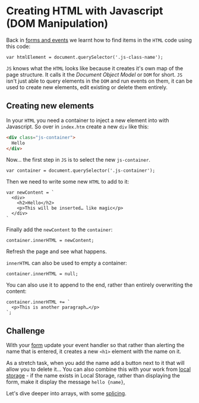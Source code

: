 # Creating HTML with Javascript (DOM Manipulation)

Back in [forms and events](02-forms-and-events.md) we learnt how to find items in the `HTML` code using this code:

```JS
var htmlElement = document.querySelector('.js-class-name');
```

`JS` knows what the `HTML` looks like because it creates it's own map of the page structure. It calls it the _Document Object Model_ or `DOM` for short. `JS` isn't just able to query elements in the `DOM` and run events on them, it can be used to create new elements, edit existing or delete them entirely.

## Creating new elements

In your `HTML` you need a container to inject a new element into with Javascript. So over in `index.htm` create a new `div` like this:

```HTML
<div class="js-container">
  Hello
</div>
```

Now… the first step in `JS` is to select the new `js-container`.

```JS
var container = document.querySelector('.js-container');
```

Then we need to write some new `HTML` to add to it:

```JS
var newContent = `
  <div>
    <h2>Hello</h2>
    <p>This will be inserted… like magic</p>
  </div>
`
```

Finally add the `newContent` to the `container`:

```JS
container.innerHTML = newContent;
```

Refresh the page and see what happens.

`innerHTML` can also be used to empty a container:

```JS
container.innerHTML = null;
```

You can also use it to append to the end, rather than entirely overwriting the content:

```JS
container.innerHTML += `
  <p>This is another paragraph…</p>
`;
```

## Challenge

With your [form](02-forms-and-events.md) update your event handler so that rather than alerting the name that is entered, it creates a new `<h1>` element with the name on it.

As a stretch task, when you add the name add a button next to it that will allow you to delete it…
You can also combine this with your work from [local storage](03-local-storage.md) - if the name exists in Local Storage, rather than displaying the form, make it display the message `hello {name}`,

Let's dive deeper into arrays, with some [splicing](06-splicing-arrays.md).